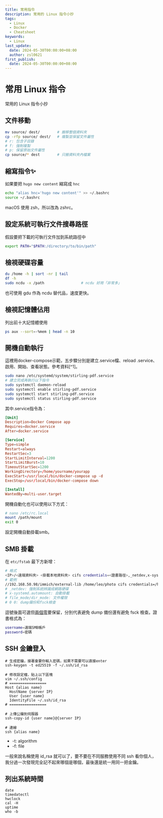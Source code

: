 ```yaml
---
title: 常用指令
description: 常用的 Linux 指令小抄
tags:
  - Linux
  - Docker
  - Cheatsheet
keywords:
  - Linux
last_update:
  date: 2024-05-30T00:00:00+08:00
  author: zsl0621
first_publish:
  date: 2024-05-30T00:00:00+08:00
---
```


# 常用 Linux 指令

常用的 Linux 指令小抄

## 文件移動

```sh
mv source/ dest/        # 搬移整個資料夾
cp -rfp source/ dest/   # 複製並保留文件屬性
# r: 包含子目錄
# f: 強制複製
# p: 保留原始文件屬性
cp source/* dest        # 只搬資料夾內檔案
```

## 縮寫指令✨

如果要把 `hugo new content` 縮寫成 `hnc`

```sh
echo "alias hnc='hugo new content'" >> ~/.bashrc
source ~/.bashrc
```

macOS 使用 zsh，所以改為 zshrc。

## 設定系統可執行文件搜尋路徑

假設要把下載的可執行文件加到系統路徑中

```sh
export PATH="$PATH:/directory/to/bin/path"
```

## 檢視硬碟容量

```sh
du /home -h | sort -nr | tail
df -h
sudo ncdu -x /path                 # ncdu 好用「非常多」
```

也可使用 gdu 作為 ncdu 替代品，速度更快。

## 檢視記憶體佔用

列出前十大記憶體使用

```sh
ps aux --sort=-%mem | head -n 10
```

## 開機自動執行

這裡用docker-compose示範，五步驟分別是建立.service檔、reload .service、啟用、開始、查看狀態。參考資料[^1]。

```sh
sudo nano /etc/systemd/system/stirling-pdf.service
# 建立完成再執行以下指令
sudo systemctl daemon-reload
sudo systemctl enable stirling-pdf.service
sudo systemctl start stirling-pdf.service
sudo systemctl status stirling-pdf.service
```

其中.service指令為：

```toml
[Unit]
Description=Docker Compose app
Requires=docker.service
After=docker.service

[Service]
Type=simple
Restart=always
RestartSec=3
StartLimitInterval=1200
StartLimitBurst=10
TimeoutStartSec=1200
WorkingDirectory=/home/yourname/yourapp
ExecStart=/usr/local/bin/docker-compose up -d
ExecStop=/usr/local/bin/docker-compose down

[Install]
WantedBy=multi-user.target
```

開機自動化也可以使用以下方式：

```sh
# nano /etc/rc.local
mount /path/mount
exit 0
```

設定開機自動掛載smb。

## SMB 掛載

在 `etc/fstab` 最下方新增：

```sh
# 格式
<IP>/<遠端資料夾> <掛載本地資料夾> cifs credentials=<證書路徑>,_netdev,x-systemd.automount,file_mode=0777,dir_mode=0777 0 0
# 範例
//192.168.50.98/immich/external-lib /home/leo/photo cifs credentials=/home/leo/.cifs,_netdev 0 0
# _netdev: 強制系統辨識成網路硬碟
# x-systemd.automount: 自動掛載
# file_mode/dir_mode: 文件權限
# 0 0: dump備份和fsck檢查
```

逗號後面可選但[兩個零](https://rain.tips/2024/02/06/%E5%AF%A6%E6%88%B0%E6%95%99%E5%AD%B8%EF%BC%9A%E5%AF%A6%E7%8F%BEubuntu%E7%92%B0%E5%A2%83%E4%B8%AD%E9%AB%98%E6%95%88%E7%9A%84%E7%A1%AC%E7%A2%9F%E5%85%B1%E4%BA%AB/)要保留，分別代表避免 dump 備份還有避免 fsck 檢查。證書格式為：

```sh
username=遠端SMB帳戶
password=密碼
```

## SSH 金鑰登入

```shell
# 生成密鑰，接著會要你輸入密碼，如果不需要可以直接enter
ssh-keygen -t ed25519 -f ~/.ssh/id_rsa

# 修改設定檔，貼上以下區塊
vim ~/.ssh/config
# =================
Host {alias name}
  HostName {server IP}
  User {user name}
  IdentityFile ~/.ssh/id_rsa
# =================

# 上傳公鑰到伺服器
ssh-copy-id {user name}@{server IP}

# 連線
ssh {alias name}
```

- -t: algorithm
- -f: file

一般來說名稱使用 id_rsa 就可以了，要不要在不同服務使用不同 ssh 看你個人，我分過一次發現完全記不起來哪個是哪個，最後還是統一用同一把金鑰。

## 列出系統時間

```shell
date
timedatectl
hwclock
cal -H
uptime
who -b
```
